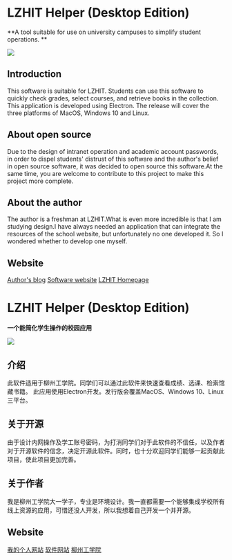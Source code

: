 # LZHIT Helper (Desktop Edition)

**A tool suitable for use on university campuses to simplify student operations. **

![](https://img.shields.io/cran/l/gpk?style=flat-square)

## Introduction


This software is suitable for LZHIT. Students can use this software to quickly check grades, select courses, and retrieve books in the collection.
This application is developed using Electron. The release will cover the three platforms of MacOS, Windows 10 and Linux. 


## About open source 

Due to the design of intranet operation and academic account passwords, in order to dispel students' distrust of this software and the author's belief in open source software, it was decided to open source this software.At the same time, you are welcome to contribute to this project to make this project more complete.

## About the author
The author is a freshman at LZHIT.What is even more incredible is that I am studying design.I have always needed an application that can integrate the resources of the school website, but unfortunately no one developed it. So I wondered whether to develop one myself.

## Website
[Author's blog](https://tzih.top "Author's blog")
[Software website](https://duola.city "Software website")
[LZHIT Homepage](http://lzhit.edu.cn/ "LZHIT Homepage")

# LZHIT Helper (Desktop Edition)

**一个能简化学生操作的校园应用**

![](https://img.shields.io/cran/l/gpk?style=flat-square)

## 介绍
此软件适用于柳州工学院。同学们可以通过此软件来快速查看成绩、选课、检索馆藏书籍。
此应用使用Electron开发。发行版会覆盖MacOS、Windows 10、Linux三平台。


## 关于开源 

由于设计内网操作及学工账号密码，为打消同学们对于此软件的不信任，以及作者对于开源软件的信念，决定开源此软件。同时，也十分欢迎同学们能够一起贡献此项目，使此项目更加完善。

## 关于作者
我是柳州工学院大一学子，专业是环境设计。我一直都需要一个能够集成学校所有线上资源的应用，可惜还没人开发，所以我想着自己开发一个并开源。

## Website
[我的个人网站](https://tzih.top "Author's blog")
[软件网站](https://duola.city "Software website")
[柳州工学院](http://lzhit.edu.cn/ "LZHIT Homepage")